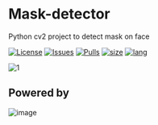 # Mask-detector
Python cv2 project to detect mask on face

[![License](https://img.shields.io/github/license/Dimkarpenko/Mask-detector?label=license&style=flat-square)](./LICENSE)
[![Issues](https://img.shields.io:/github/issues/Dimkarpenko/Mask-detector?style=flat-square)](https://github.com/Dimkarpenko/Mask-detector/issues)
[![Pulls](https://img.shields.io:/github/issues-pr/Dimkarpenko/Mask-detector?style=flat-square)](https://github.com/Dimkarpenko/Mask-detector/pulls)
[![size](https://img.shields.io:/github/languages/code-size/Dimkarpenko/Mask-detector?style=flat-square)](https://github.com/Dimkarpenko/Mask-detector)
[![lang](https://img.shields.io:/github/languages/top/Dimkarpenko/Mask-detector?style=flat-square)](https://github.com/Dimkarpenko/Mask-detector/search?l=python)

![1](https://user-images.githubusercontent.com/69617058/172290964-117c2b68-e741-4d4f-a468-e2b250748e5c.png)

## Powered by
![image](https://user-images.githubusercontent.com/69617058/172290518-4d2cd69a-b149-43a2-bff7-357cf74ad605.png)
